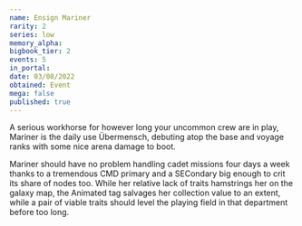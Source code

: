 ```yaml
---
name: Ensign Mariner
rarity: 2
series: low
memory_alpha:
bigbook_tier: 2
events: 5
in_portal:
date: 03/08/2022
obtained: Event
mega: false
published: true
---
```


A serious workhorse for however long your uncommon crew are in play, Mariner is the daily use Übermensch, debuting atop the base and voyage ranks with some nice arena damage to boot.

Mariner should have no problem handling cadet missions four days a week thanks to a tremendous CMD primary and a SECondary big enough to crit its share of nodes too. While her relative lack of traits hamstrings her on the galaxy map, the Animated tag salvages her collection value to an extent, while a pair of viable traits should level the playing field in that department before too long.
